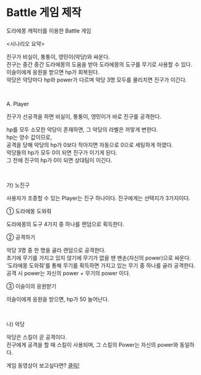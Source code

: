 # Battle 게임 제작
도라에몽 캐릭터를 이용한 Battle 게임



<시나리오 요약>

진구가 비실이, 퉁퉁이, 영민이(악당)와 싸운다.<br/> 진구는 중간 중간 도라에몽의 도움을 받아 도라에몽의 도구를 무기로 사용할 수 있다.<br/> 이슬이에게 응원을 받으면 hp가 회복된다.<br/> 악당은 악당마다 hp와 power가 다르며 악당 3명 모두를 물리치면 진구가 이긴다.

​

 A.   Player

진구가 선공격을 하면 비실이, 퉁퉁이, 영민이가 바로 진구를 공격한다.

hp를 모두 소모한 악당이 존재하면, 그 악당의 라벨은 까맣게 변한다.<br/> hp는 양수 값이므로,<br/> 공격을 당해 악당의 hp가 0보다 작아지면 자동으로 0으로 세팅하게 하였다.<br/> 악당들의 hp가 모두 0이 되면 진구가 이기게 된다.<br/> 그 전에 진구의 hp가 0이 되면 상대팀이 이긴다.

​

가) 노진구

사용자가 조종할 수 있는 Player는 진구 하나이다. 진구에게는 선택지가 3가지이다.

①    도라에몽 도와줘

도라에몽의 도구 4가지 중 하나를 랜덤으로 획득한다.

②    공격하기

악당 3명 중 한 명을 골라 랜덤으로 공격한다.<br/> 초기에 무기를 가지고 있지 않기에 무기가 없을 땐 맨손(자신의 power)으로 싸운다.<br/> ‘도라에몽 도와줘’를 통해 무기를 획득하면 가지고 있는 무기 중 하나를 골라 공격한다.<br/> 공격 시 power는 자신의 power + 무기의 power 이다.

③    이슬이의 응원받기

이슬이에게 응원을 받으면, hp가 50 늘어난다.

​

나) 악당

악당은 스킬이 곧 공격이다.<br/> 진구에게 공격을 할 때 스킬이 사용되며, 그 스킬의 Power는 자신의 power와 동일하다.

게임 동영상이 보고싶다면? [클릭!](https://www.youtube.com/watch?v=WchMBdsapSA)
